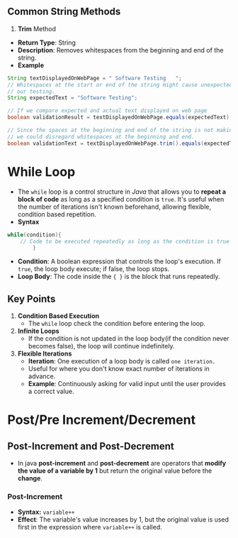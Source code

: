 ## Common String Methods
1. **Trim** Method
* **Return Type**: String
* **Description**: Removes whitespaces from the beginning and end of the string. 
* **Example**
```java 
String textDisplayedOnWebPage = " Software Testing   ";
// Whitespaces at the start or end of the string might cause unexpected validation results for
// our testing. 
String expectedText = "Software Testing";

// If we compare expected and actual text displayed on web page
boolean validationResult = textDisplayedOnWebPage.equals(expectedText); // Value of validationResult -> false

// Since the spaces at the beginning and end of the string is not making a difference for a user
// we could disregard whitespaces at the beginning and end. 
boolean validationText = textDisplayedOnWebPage.trim().equals(expectedText); // value of this validation is -> true
```

# While Loop
- The `while` loop is a control structure in *Java* that allows you to **repeat a block of code** as long as 
a specified condition is `true`. It's useful when the number of iterations isn't known beforehand,
allowing flexible, condition based repetition.
- **Syntax**
```java 
while(condition){
    // Code to be executed repeatedly as long as the condition is true
        } 
```
* **Condition**: A boolean expression that controls the loop's execution. If `true`, the loop body
execute; if false, the loop stops. 
* **Loop Body**: The code inside the `{ }` is the block that runs repeatedly.
## Key Points
1. **Condition Based Execution**
    * The `while` loop check the condition before entering the loop. 
2. **Infinite Loops**
    * If the condition is not updated in the loop body(if the condition never becomes false), the loop will 
   continue indefinitely. 
3. **Flexible Iterations**
    * **Iteration**: One execution of a loop body is called `one iteration.`
    * Useful for where you don't know exact number of iterations in advance.
    * **Example**: Continuously asking for valid input until the user provides a correct value. 
   
# Post/Pre Increment/Decrement

## Post-Increment and Post-Decrement
* In java **post-increment** and **post-decrement** are operators that **modify the value of a variable by 1**
but return the original value before the **change**. 
### Post-Increment
* **Syntax:** `variable++`
* **Effect**: The variable's value increases by 1, but the original value is used first in the expression
where `variable++` is called. 















